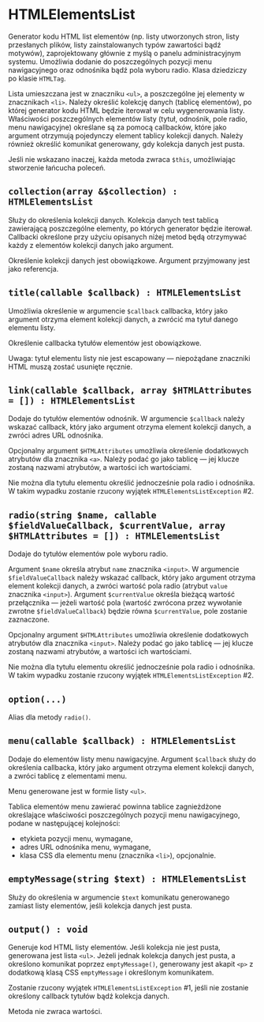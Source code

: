 HTMLElementsList
===

Generator kodu HTML list elementów (np. listy utworzonych stron, listy przesłanych plików, listy zainstalowanych typów zawartości bądź motywów), zaprojektowany głównie z myślą o panelu administracyjnym systemu. Umożliwia dodanie do poszczególnych pozycji menu nawigacyjnego oraz odnośnika bądź pola wyboru radio. Klasa dziedziczy po klasie `HTMLTag`.

Lista umieszczana jest w znaczniku `<ul>`, a poszczególne jej elementy w znacznikach `<li>`. Należy określić kolekcję danych (tablicę elementów), po której generator kodu HTML będzie iterował w celu wygenerowania listy. Właściwości poszczególnych elementów listy (tytuł, odnośnik, pole radio, menu nawigacyjne) określane są za pomocą callbacków, które jako argument otrzymują pojedynczy element tablicy kolekcji danych. Należy również określić komunikat generowany, gdy kolekcja danych jest pusta.

Jeśli nie wskazano inaczej, każda metoda zwraca `$this`, umożliwiając stworzenie łańcucha poleceń.

## `collection(array &$collection) : HTMLElementsList`

Służy do określenia kolekcji danych. Kolekcja danych test tablicą zawierającą poszczególne elementy, po których generator będzie iterował. Callbacki określone przy użyciu opisanych niżej metod będą otrzymywać każdy z elementów kolekcji danych jako argument.

Określenie kolekcji danych jest obowiązkowe. Argument przyjmowany jest jako referencja.

## `title(callable $callback) : HTMLElementsList`

Umożliwia określenie w argumencie `$callback` callbacka, który jako argument otrzyma element kolekcji danych, a zwrócić ma tytuł danego elementu listy.

Określenie callbacka tytułów elementów jest obowiązkowe.

Uwaga: tytuł elementu listy nie jest escapowany — niepożądane znaczniki HTML muszą zostać usunięte ręcznie.

## `link(callable $callback, array $HTMLAttributes = []) : HTMLElementsList`

Dodaje do tytułów elementów odnośnik. W argumencie `$callback` należy wskazać callback, który jako argument otrzyma element kolekcji danych, a zwróci adres URL odnośnika.

Opcjonalny argument `$HTMLAttributes` umożliwia określenie dodatkowych atrybutów dla znacznika `<a>`. Należy podać go jako tablicę — jej klucze zostaną nazwami atrybutów, a wartości ich wartościami.

Nie można dla tytułu elementu określić jednocześnie pola radio i odnośnika. W takim wypadku zostanie rzucony wyjątek `HTMLElementsListException` #2.

## `radio(string $name, callable $fieldValueCallback, $currentValue, array $HTMLAttributes = []) : HTMLElementsList`

Dodaje do tytułów elementów pole wyboru radio.

Argument `$name` określa atrybut `name` znacznika `<input>`. W argumencie `$fieldValueCallback` należy wskazać callback, który jako argument otrzyma element kolekcji danych, a zwróci wartość pola radio (atrybut `value` znacznika `<input>`). Argument `$currentValue` określa bieżącą wartość przełącznika — jeżeli wartość pola (wartość zwrócona przez wywołanie zwrotne `$fieldValueCallback`) będzie równa `$currentValue`, pole zostanie zaznaczone.

Opcjonalny argument `$HTMLAttributes` umożliwia określenie dodatkowych atrybutów dla znacznika `<input>`. Należy podać go jako tablicę — jej klucze zostaną nazwami atrybutów, a wartości ich wartościami.

Nie można dla tytułu elementu określić jednocześnie pola radio i odnośnika. W takim wypadku zostanie rzucony wyjątek `HTMLElementsListException` #2.

## `option(...)`

Alias dla metody `radio()`.

## `menu(callable $callback) : HTMLElementsList`

Dodaje do elementów listy menu nawigacyjne. Argument `$callback` służy do określenia callbacka, który jako argument otrzyma element kolekcji danych, a zwróci tablicę z elementami menu.

Menu generowane jest w formie listy `<ul>`.

Tablica elementów menu zawierać powinna tablice zagnieżdżone określające właściwości poszczególnych pozycji menu nawigacyjnego, podane w następującej kolejności:

* etykieta pozycji menu, wymagane,
* adres URL odnośnika menu, wymagane,
* klasa CSS dla elementu menu (znacznika `<li>`), opcjonalnie.

## `emptyMessage(string $text) : HTMLElementsList`

Służy do określenia w argumencie `$text` komunikatu generowanego zamiast listy elementów, jeśli kolekcja danych jest pusta.

## `output() : void`

Generuje kod HTML listy elementów. Jeśli kolekcja nie jest pusta, generowana jest lista `<ul>`. Jeżeli jednak kolekcja danych jest pusta, a określono komunikat poprzez `emptyMessage()`, generowany jest akapit `<p>` z dodatkową klasą CSS `emptyMessage` i określonym komunikatem.

Zostanie rzucony wyjątek `HTMLElementsListException` #1, jeśli nie zostanie określony callback tytułów bądź kolekcja danych.

Metoda nie zwraca wartości.